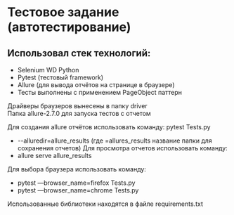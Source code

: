 # Тестовое задание (автотестирование)

## Использовал стек технологий:
- Selenium WD Python
- Pytest (тестовый framework)
- Allure (для вывода отчётов на странице в браузере)
- Тесты выполнены с применением PageObject паттерн

Драйверы браузеров вынесены в папку driver
<br>Папка allure-2.7.0 для запуска тестов с отчетом

Для создания allure отчётов использовать команду:
pytest Tests.py 
- --alluredir=allure_results (где =allures_results название папки для сохранения отчетов)
Для просмотра отчетов использовать команду:
- allure serve allure_results

Для выбора браузера использовать команду:
- pytest —browser_name=firefox Tests.py
- pytest —browser_name=chrome Tests.py

Использованные библиотеки находятся в файле requirements.txt 
